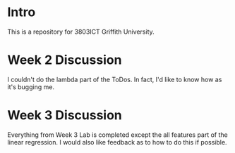 # Intro
This is a repository for 3803ICT Griffith University.
# Week 2 Discussion
I couldn't do the lambda part of the ToDos. In fact, I'd like to know how as it's bugging me.
# Week 3 Discussion
Everything from Week 3 Lab is completed except the all features part of the linear regression. I would also like feedback as to how to do this if possible.

